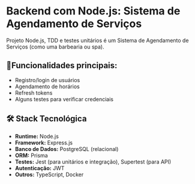 # Backend com Node.js: Sistema de Agendamento de Serviços

Projeto Node.js, TDD e testes unitários é um Sistema de Agendamento de Serviços (como uma barbearia ou spa).

## 📌Funcionalidades principais:

- Registro/login de usuários
- Agendamento de horários
- Refresh tokens
- Alguns testes para verificar credenciais

## 🛠️ Stack Tecnológica

- **Runtime:** Node.js
- **Framework:** Express.js
- **Banco de Dados:** PostgreSQL (relacional)
- **ORM:** Prisma
- **Testes:** Jest (para unitários e integração), Supertest (para API)
- **Autenticação:** JWT
- **Outros:** TypeScript, Docker
